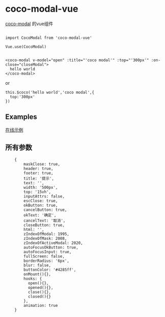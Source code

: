 # coco-modal-vue
 [coco-modal](https://github.com/TheWindRises-2/coco-modal) 的vue组件


 
```

import CocoModal from 'coco-modal-vue'

Vue.use(CocoModal)

```

```

<coco-modal v-model="open" :title="'coco modal'" :top="'300px'" :on-close="closeModal">
  hello world      
</coco-modal>

```
or
```
this.$coco('hello world','coco modal',{
  top:'300px'
})
```

## Examples


[在线示例](https://unpkg.com/coco-modal/example/example.html)

## 所有参数

```
    {
        maskClose: true,
        header: true,
        footer: true,
        title: '提示',
        text: '',
        width: '500px',
        top: '15vh',
        inputAttrs: false,
        escClose: true,
        okButton: true,
        cancelButton: true,
        okText: '确定',
        cancelText: '取消',
        closeButton: true,
        html: '',
        zIndexOfModal: 1995,
        zIndexOfMask: 2008,
        zIndexOfActiveModal: 2020,
        autoFocusOkButton: true,
        autoFocusInput: true,
        fullScreen: false,
        borderRadius: '6px',
        blur: false,
        buttonColor: '#4285ff',
        onMount(){},
        hooks: {
          open(){},
          opened(){},
          close(){},
          closed(){}
        },
        animation: true
    }

```
